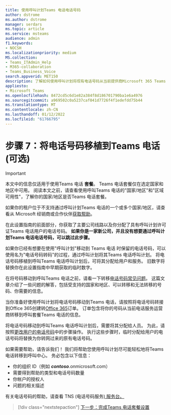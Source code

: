 ```yaml
---
title: 使用呼叫计划Teams 电话电话号码
author: dstrome
ms.author: dstrome
manager: serdars
ms.topic: article
ms.service: msteams
audience: admin
f1.keywords:
- NOCSH
ms.localizationpriority: medium
MS.collection:
- Teams_ITAdmin_Help
- M365-collaboration
- Teams_Business_Voice
search.appverid: MET150
description: 了解如何使用呼叫计划将现有电话号码从当前提供商Microsoft 365 Teams 电话号码。
appliesto:
- Microsoft Teams
ms.openlocfilehash: 8472cd5c6d1e82a384f8d186701790ba1e6a4976
ms.sourcegitcommit: a969502c0a5237caf041d7726f4f1edefdd75b44
ms.translationtype: MT
ms.contentlocale: zh-CN
ms.lasthandoff: 01/12/2022
ms.locfileid: "61766795"
---
```

# <a name="step-7-port-phone-numbers-to-teams-phone-optional"></a>步骤 7：将电话号码移植到Teams 电话 (可选) 

> [!IMPORTANT]
> 本文中的信息仅适用于使用Teams 电话 **套餐**。 Teams 电话套餐仅在选定国家和地区中可用。 阅读本文之前，请查看使用[](../country-and-region-availability-for-audio-conferencing-and-calling-plans/country-and-region-availability-for-audio-conferencing-and-calling-plans.md)呼叫Teams 电话的"国家/地区"和"区域可用性"，了解你的国家/地区是否Teams 电话套餐。
>
> 如果你的租户位于不支持通过呼叫计划Teams 电话的一个或多个国家/地区，请查看从 Microsoft 经销商或合作伙伴[获取帮助](reseller-partner-support.md)。

在此设置指南的前面部分，你获取了主要公司线路以及你分配了具有呼叫计划许可证Teams 电话用户的电话号码。 **如果你是一家新公司，并且没有想要通过呼叫计划Teams 电话电话号码，可以跳过此步骤。**

如果你已经有想要在使用"呼叫计划"移动到 Teams 电话 时保留的电话号码，可以使用名为"电话号码转码"的过程，通过呼叫计划将其Teams 电话呼叫计划。 将电话号码移植到呼叫Teams 电话呼叫计划后，可将其分配给用户和服务。 旧数字将替换你在此设置指南中早期获取的临时数字。

在将号码移动到呼叫Teams 电话之前，请看一下转移[电话号码常见问题](../phone-number-calling-plans/port-order-overview.md)。 这篇文章介绍了一些问题的解答，包括受支持的国家和地区、可以转移和无法转移的号码、你需要的信息。

当你准备好使用呼叫计划将电话号码移动到Teams 电话，请按照将电话号码转接到Office 365创建转[Office 365](../phone-number-calling-plans/transfer-phone-numbers-to-teams.md)订单。 订单包含将你的号码从当前电话服务运营商转移到呼叫套餐Teams 电话的信息。

将电话号码移动到呼叫Teams 电话呼叫计划后，需要将其分配给人员。 为此，请按照[更改用户的电话号码](../assign-change-or-remove-a-phone-number-for-a-user.md#change-a-phone-number-for-a-user)中的步骤操作。 执行这些步骤时，临时分配给用户的电话号码将替换为你转网过来的原有电话号码。

如果需要帮助，请告诉我们！ 我们将帮助您使用呼叫计划尽可能轻松地将Teams 电话转移到呼叫中心。 务必包含以下信息：

- 你的组织 ID（例如 ***contoso***.onmicrosoft.com）
- 需要得到帮助的类型和电话号码数量
- 你帐户的授权人
- 问题的相关描述

有关电话号码的帮助，请查看 TNS (电话号码服务[) 服务台。](../manage-phone-numbers-for-your-organization/contact-tns-service-desk.md)


> [!div class="nextstepaction"]
> [下一步：完成Teams 电话套餐设置](set-up-finish.md)
